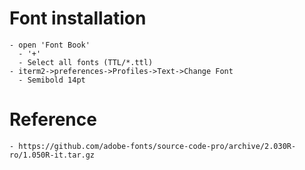# Font installation
    - open 'Font Book'
      - '+'
      - Select all fonts (TTL/*.ttl)
    - iterm2->preferences->Profiles->Text->Change Font
      - Semibold 14pt
# Reference
    - https://github.com/adobe-fonts/source-code-pro/archive/2.030R-ro/1.050R-it.tar.gz
